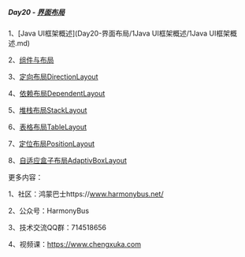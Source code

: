 ##### Day20 - [界面布局](Day20-界面布局)





1、[Java UI框架概述](Day20-界面布局/1Java UI框架概述/1Java UI框架概述.md)

2、[组件与布局](Day20-界面布局/2、组件与布局/2、组件与布局.md)

3、[定向布局DirectionLayout](Day20-界面布局/3、定向布局DirectionLayout/3、定向布局DirectionLayout.md)

4、[依赖布局DependentLayout](Day20-界面布局/4、依赖布局DependentLayout/4、依赖布局DependentLayout.md)

5、[堆栈布局StackLayout](Day20-界面布局/5、堆栈布局StackLayout/5、堆栈布局StackLayout.md)

6、[表格布局TableLayout](Day20-界面布局/6、表格布局TableLayout/6、表格布局TableLayout.md)

7、[定位布局PositionLayout](Day20-界面布局/7、定位布局PositionLayout/7、定位布局PositionLayout.md)

8、[自适应盒子布局AdaptivBoxLayout](Day20-界面布局/8、自适应盒子布局AdaptivBoxLayout/8、自适应盒子布局AdaptivBoxLayout.md)









更多内容：

1、社区：鸿蒙巴士https://www.harmonybus.net/

2、公众号：HarmonyBus

3、技术交流QQ群：714518656

4、视频课：https://www.chengxuka.com
